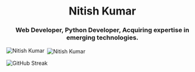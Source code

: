 <h1 align="center">Nitish Kumar</h1>
<h3 align="center">Web Developer, Python Developer, Acquiring expertise in emerging technologies.</h3>
<p><img align="left" src="https://github-readme-stats.vercel.app/api/top-langs?username=c0d1ngthunder&show_icons=true&locale=en&layout=compact" alt="Nitish Kumar" /></p>
<p>&nbsp;<img align="center" src="https://github-readme-stats.vercel.app/api?username=c0d1ngthunder&show_icons=true&locale=en" alt="Nitish Kumar" /></p>
<p><img src="https://github-readme-streak-stats.herokuapp.com?user=c0d1ngthunder&hide_border=true" alt="GitHub Streak" /></p>
